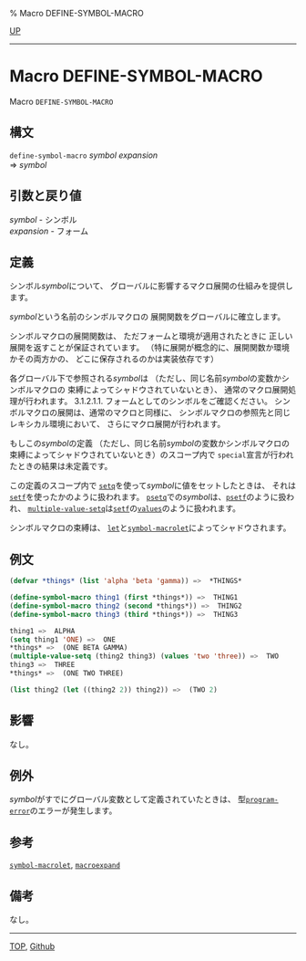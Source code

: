 % Macro DEFINE-SYMBOL-MACRO

[UP](3.8.html)  

---

# Macro **DEFINE-SYMBOL-MACRO**


Macro `DEFINE-SYMBOL-MACRO`


## 構文

`define-symbol-macro` *symbol* *expansion*  
=> *symbol*


## 引数と戻り値

*symbol* - シンボル  
*expansion* - フォーム


## 定義

シンボル*symbol*について、
グローバルに影響するマクロ展開の仕組みを提供します。

*symbol*という名前のシンボルマクロの
展開関数をグローバルに確立します。

シンボルマクロの展開関数は、
ただフォームと環境が適用されたときに
正しい展開を返すことが保証されています。
（特に展開が概念的に、展開関数か環境かその両方かの、
どこに保存されるのかは実装依存です）

各グローバル下で参照される*symbol*は
（ただし、同じ名前*symbol*の変数かシンボルマクロの
束縛によってシャドウされていないとき）、
通常のマクロ展開処理が行われます。
3.1.2.1.1. フォームとしてのシンボルをご確認ください。
シンボルマクロの展開は、通常のマクロと同様に、
シンボルマクロの参照先と同じレキシカル環境において、
さらにマクロ展開が行われます。

もしこの*symbol*の定義
（ただし、同じ名前*symbol*の変数かシンボルマクロの
束縛によってシャドウされていないとき）のスコープ内で
`special`宣言が行われたときの結果は未定義です。

この定義のスコープ内で
[`setq`](5.3.setq.html)を使って*symbol*に値をセットしたときは、
それは[`setf`](5.3.setf.html)を使ったかのように扱われます。
[`psetq`](5.3.psetq.html)での*symbol*は、[`psetf`](5.3.setf.html)のように扱われ、
[`multiple-value-setq`](5.3.multiple-value-setq.html)は[`setf`](5.3.setf.html)の[`values`](5.3.values-accessor.html)のように扱われます。

シンボルマクロの束縛は、
[`let`](5.3.let.html)と[`symbol-macrolet`](3.8.symbol-macrolet.html)によってシャドウされます。


## 例文

```lisp
(defvar *things* (list 'alpha 'beta 'gamma)) =>  *THINGS*

(define-symbol-macro thing1 (first *things*)) =>  THING1
(define-symbol-macro thing2 (second *things*)) =>  THING2
(define-symbol-macro thing3 (third *things*)) =>  THING3

thing1 =>  ALPHA
(setq thing1 'ONE) =>  ONE
*things* =>  (ONE BETA GAMMA)
(multiple-value-setq (thing2 thing3) (values 'two 'three)) =>  TWO
thing3 =>  THREE
*things* =>  (ONE TWO THREE)

(list thing2 (let ((thing2 2)) thing2)) =>  (TWO 2)
```


## 影響

なし。


## 例外

*symbol*がすでにグローバル変数として定義されていたときは、
型[`program-error`](5.3.program-error.html)のエラーが発生します。


## 参考

[`symbol-macrolet`](3.8.symbol-macrolet.html),
[`macroexpand`](3.8.macroexpand.html)


## 備考

なし。


---
[TOP](index.html),  [Github](https://github.com/nptcl/npt-japanese)

